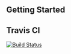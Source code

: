 ## Getting Started

## Travis CI

[![Build Status](https://travis-ci.org/mparis98/budget.svg?branch=master)](https://travis-ci.org/mparis98/budget)